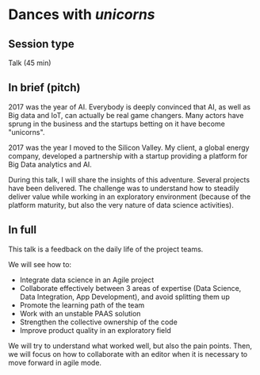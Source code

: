 # Dances with _unicorns_

## Session type

Talk (45 min)

## In brief (pitch)

2017 was the year of AI. Everybody is deeply convinced that AI, as well as Big data and IoT, can actually be real game changers. Many actors have sprung in the business and the startups betting on it have become "unicorns".

2017 was the year I moved to the Silicon Valley. My client, a global energy company, developed a partnership with a startup providing a platform for Big Data analytics and AI.

During this talk, I will share the insights of this adventure. Several projects have been delivered. The challenge was to understand how to steadily deliver value while working in an exploratory environment (because of the platform maturity, but also the very nature of data science activities).

## In full

This talk is a feedback on the daily life of the project teams.

We will see how to:

- Integrate data science in an Agile project
- Collaborate effectively between 3 areas of expertise (Data Science, Data Integration, App Development), and avoid splitting them up
- Promote the learning path of the team
- Work with an unstable PAAS solution
- Strengthen the collective ownership of the code
- Improve product quality in an exploratory field

We will try to understand what worked well, but also the pain points.
Then, we will focus on how to collaborate with an editor when it is necessary to move forward in agile mode.